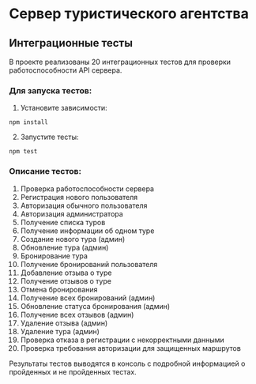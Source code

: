 # Сервер туристического агентства

## Интеграционные тесты

В проекте реализованы 20 интеграционных тестов для проверки работоспособности API сервера.

### Для запуска тестов:

1. Установите зависимости:
```
npm install
```

2. Запустите тесты:
```
npm test
```

### Описание тестов:

1. Проверка работоспособности сервера
2. Регистрация нового пользователя
3. Авторизация обычного пользователя
4. Авторизация администратора
5. Получение списка туров
6. Получение информации об одном туре
7. Создание нового тура (админ)
8. Обновление тура (админ)
9. Бронирование тура
10. Получение бронирований пользователя
11. Добавление отзыва о туре
12. Получение отзывов о туре
13. Отмена бронирования
14. Получение всех бронирований (админ)
15. Обновление статуса бронирования (админ)
16. Получение всех отзывов (админ)
17. Удаление отзыва (админ)
18. Удаление тура (админ)
19. Проверка отказа в регистрации с некорректными данными
20. Проверка требования авторизации для защищенных маршрутов

Результаты тестов выводятся в консоль с подробной информацией о пройденных и не пройденных тестах. 